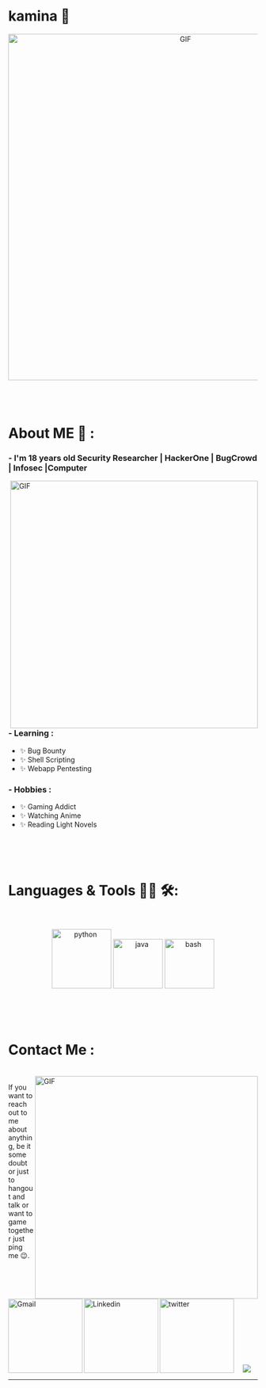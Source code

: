 # kamina 👋

<div align="center">
<img hight="300" width="700" alt="GIF" align="center" src="https://cdn.donmai.us/original/b8/70/b870a3599b11d7a932463f9baf6edbd0.gif">
</div>

</br>
</br>
</br>


# About ME 💬 :

### - I'm 18 years  old Security Researcher | HackerOne | BugCrowd | Infosec |Computer 

<img hight="400" width="500" alt="GIF" align="right" src="https://giffiles.alphacoders.com/456/4560.gif">

### - Learning :
- ✨ Bug Bounty
- ✨ Shell Scripting
- ✨ Webapp Pentesting

### - Hobbies : 
- ✨ Gaming Addict
- ✨ Watching Anime
- ✨ Reading Light Novels

</br>
</br>
</br>



# Languages & Tools 👨‍💻 🛠:
</br>

<p align="center">

<!-- For more icons please follow  https://github.com/MikeCodesDotNET/ColoredBadges -->
<img src="https://cdn3.iconfinder.com/data/icons/logos-and-brands-adobe/512/267_Python-512.png" alt="python" width="120" hight="50">
<img src="https://cdn.iconscout.com/icon/free/png-512/java-23-225999.png" alt="java"  width="100" hight="50">
<img src="https://image.flaticon.com/icons/png/512/919/919837.png" alt="bash" width="100" hight="50">
</p>
</br>
</br>
</br>



# Contact Me :

<p>
 </br>


<img hight="320" width="450" align="right" alt="GIF" src="https://giffiles.alphacoders.com/931/93195.gif">


If you want to reach out to me about anything, be it some doubt or just to hangout and talk or want to game together just ping me 😉.

<a href="mailto:spy0x7@gmail.com">
 <img align="left" alt="Gmail" width="150" hight="100" src="https://upload.wikimedia.org/wikipedia/commons/thumb/8/8c/Gmail_Icon_%282013-2020%29.svg/1280px-Gmail_Icon_%282013-2020%29.svg.png" />
</a>
<a href="https://www.linkedin.com/in/spy0x7/">
  <img align="left" alt="Linkedin" width="150" hight="100" src="https://cliply.co/wp-content/uploads/2021/02/372102050_LINKEDIN_ICON_TRANSPARENT_1080.gif" />
</br>
</br>
</br>
<a href="https://twitter.com/Spy0x7">
  <img align="left" alt="twitter" width="150" hight="100" src="http://assets.stickpng.com/images/580b57fcd9996e24bc43c53e.png" />
 </p>
 

</br>
</br>
</br>
</br>
</br>
</br>
</br>



<p align="center" >  
  <a href="https://github.com/anuraghazra/github-readme-stats"> 
<img  src="https://github-readme-stats.vercel.app/api?username=Spy0x7&&show_icons=true&theme=radical"/>
  </a>
  </p>

*************

